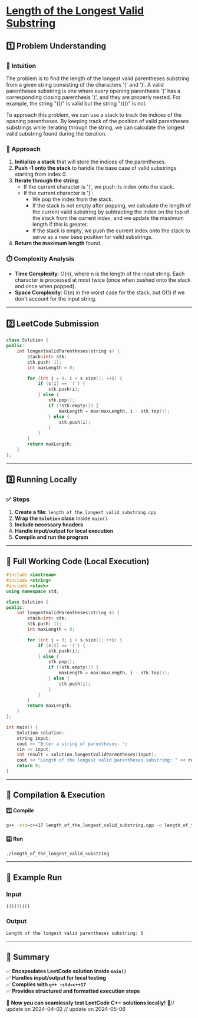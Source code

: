 # **[Length of the Longest Valid Substring](https://leetcode.com/problems/length-of-the-longest-valid-substring/description/)**  

## **1️⃣ Problem Understanding**  
### **📌 Intuition**  
The problem is to find the length of the longest valid parentheses substring from a given string consisting of the characters '(' and ')'. A valid parentheses substring is one where every opening parenthesis '(' has a corresponding closing parenthesis ')', and they are properly nested. For example, the string "(()" is valid but the string ")(()" is not.

To approach this problem, we can use a stack to track the indices of the opening parentheses. By keeping track of the position of valid parentheses substrings while iterating through the string, we can calculate the longest valid substring found during the iteration.

### **🚀 Approach**  
1. **Initialize a stack** that will store the indices of the parentheses.
2. **Push -1 onto the stack** to handle the base case of valid substrings starting from index 0.
3. **Iterate through the string**:
   - If the current character is '(', we push its index onto the stack.
   - If the current character is ')':
     - We pop the index from the stack. 
     - If the stack is not empty after popping, we calculate the length of the current valid substring by subtracting the index on the top of the stack from the current index, and we update the maximum length if this is greater.
     - If the stack is empty, we push the current index onto the stack to serve as a new base position for valid substrings.
4. **Return the maximum length** found.

### **⏱️ Complexity Analysis**  
- **Time Complexity**: O(n), where n is the length of the input string. Each character is processed at most twice (once when pushed onto the stack and once when popped).
- **Space Complexity**: O(n) in the worst case for the stack, but O(1) if we don't account for the input string.

---  

## **2️⃣ LeetCode Submission**  
```cpp
class Solution {
public:
    int longestValidParentheses(string s) {
        stack<int> stk;
        stk.push(-1);
        int maxLength = 0;

        for (int i = 0; i < s.size(); ++i) {
            if (s[i] == '(') {
                stk.push(i);
            } else {
                stk.pop();
                if (!stk.empty()) {
                    maxLength = max(maxLength, i - stk.top());
                } else {
                    stk.push(i);
                }
            }
        }
        return maxLength;
    }
};
```  

---  

## **3️⃣ Running Locally**  
### **✅ Steps**  
1. **Create a file**: `length_of_the_longest_valid_substring.cpp`  
2. **Wrap the `Solution` class** inside `main()`  
3. **Include necessary headers**  
4. **Handle input/output for local execution**  
5. **Compile and run the program**  

---  

## **📝 Full Working Code (Local Execution)**  
```cpp
#include <iostream>
#include <string>
#include <stack>
using namespace std;

class Solution {
public:
    int longestValidParentheses(string s) {
        stack<int> stk;
        stk.push(-1);
        int maxLength = 0;

        for (int i = 0; i < s.size(); ++i) {
            if (s[i] == '(') {
                stk.push(i);
            } else {
                stk.pop();
                if (!stk.empty()) {
                    maxLength = max(maxLength, i - stk.top());
                } else {
                    stk.push(i);
                }
            }
        }
        return maxLength;
    }
};

int main() {
    Solution solution;
    string input;
    cout << "Enter a string of parentheses: ";
    cin >> input;
    int result = solution.longestValidParentheses(input);
    cout << "Length of the longest valid parentheses substring: " << result << endl;
    return 0;
}
```  

---  

## **🔧 Compilation & Execution**  
#### **1️⃣ Compile**  
```bash
g++ -std=c++17 length_of_the_longest_valid_substring.cpp -o length_of_the_longest_valid_substring
```  

#### **2️⃣ Run**  
```bash
./length_of_the_longest_valid_substring
```  

---  

## **🎯 Example Run**  
### **Input**  
```
(()())(()
```  
### **Output**  
```
Length of the longest valid parentheses substring: 6
```  

---  

## **📌 Summary**  
✅ **Encapsulates LeetCode solution inside `main()`**  
✅ **Handles input/output for local testing**  
✅ **Compiles with `g++ -std=c++17`**  
✅ **Provides structured and formatted execution steps**  

🚀 **Now you can seamlessly test LeetCode C++ solutions locally!** 🚀// update on 2024-04-02
// update on 2024-05-06
